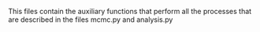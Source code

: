 This files contain the auxiliary functions that perform all the processes that are described in the files mcmc.py and analysis.py
